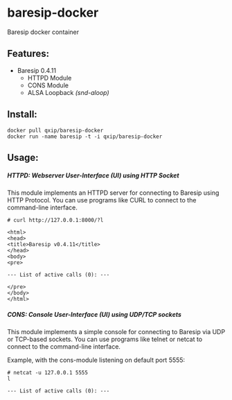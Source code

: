 baresip-docker
==============

Baresip docker container

## Features:

* Baresip 0.4.11
  - HTTPD Module 
  - CONS Module 
  - ALSA Loopback *(snd-aloop)*

## Install:
```
docker pull qxip/baresip-docker
docker run -name baresip -t -i qxip/baresip-docker
```

## Usage:

##### HTTPD: Webserver User-Interface (UI) using HTTP Socket
This module implements an HTTPD server for connecting to Baresip using HTTP Protocol. 
You can use programs like CURL to connect to the command-line interface.
```
# curl http://127.0.0.1:8000/?l

<html>
<head>
<title>Baresip v0.4.11</title>
</head>
<body>
<pre>

--- List of active calls (0): ---

</pre>
</body>
</html>

```

##### CONS: Console User-Interface (UI) using UDP/TCP sockets
 
This module implements a simple console for connecting to Baresip via UDP or TCP-based sockets. 
You can use programs like telnet or netcat to connect to the command-line interface.
 
Example, with the cons-module listening on default port 5555:
 
```
# netcat -u 127.0.0.1 5555
l

--- List of active calls (0): ---

```
